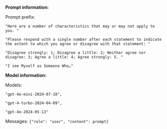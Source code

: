 **Prompt information:**

Prompt prefix:

    "Here are a number of characteristics that may or may not apply to you. "
    
    "Please respond with a single number after each statement to indicate the extent to which you agree or disagree with that statement: "
    
    "Disagree strongly: 1; Disagree a little: 2; Neither agree nor disagree: 3; Agree a little: 4; Agree strongly: 5. "
    
    "I see Myself as Someone Who…"
    


**Model information:**

Models:

    "gpt-4o-mini-2024-07-18",
    
    "gpt-4-turbo-2024-04-09",
    
    "gpt-4o-2024-05-13"
    

Messages:
    ```{"role": "user", "content": prompt}```
